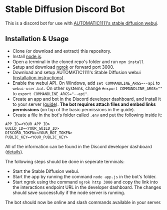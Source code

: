 # Stable Diffusion Discord Bot
This is a discord bot for use with [AUTOMATIC1111's stable diffusion webui](https://github.com/AUTOMATIC1111/stable-diffusion-webui).
## Installation & Usage
- Clone (or download and extract) this repository.
- Install [node.js](https://nodejs.org).
- Open a terminal in the cloned repo's folder and run `npm install`
- Setup and download [ngrok](https://ngrok.com) or forward port 3000.
- Download and setup AUTOMATIC1111's Stable Diffusion webui ([installation instructions](https://github.com/AUTOMATIC1111/stable-diffusion-webui#installation-and-running)).
- Enable the webui API. On Windows, add `set COMMANDLINE_ARGS=--api` to `webui-user.bat`. On other systems, change `#export COMMANDLINE_ARGS=""` to `export COMMANDLINE_ARGS="--api"`.
- Create an app and bot in the Discord developer dashboard, and install it to your server ([guide](https://discord.com/developers/docs/getting-started#creating-an-app)). **The bot requires attach files and embed links permissions** (on top of the basic permissions in the guide).
- Create a file in the bot's folder called `.env` and put the following inside it:
```
APP_ID=<YOUR_APP_ID>
GUILD_ID=<YOUR_GUILD_ID>
DISCORD_TOKEN=<YOUR_BOT_TOKEN>
PUBLIC_KEY=<YOUR_PUBLIC_KEY>
```
All of the information can be found in the Discord developer dashboard ([details](https://discord.com/developers/docs/getting-started#adding-credentials)).

The following steps should be done in seperate terminals:
- Start the Stable Diffusion webui.
- Start the app by running the command `node app.js` in the bot's folder.
- Start ngrok using the command `ngrok http 3000` and copy the link into the interactions endpoint URL in the developer dashboard. The changes should save successfully if the node server is running.

The bot should now be online and slash commands available in your server.
